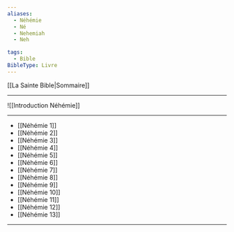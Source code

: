 ```yaml
---
aliases:
  - Néhémie
  - Né
  - Nehemiah
  - Neh

tags:
  - Bible
BibleType: Livre
---
```

[[La Sainte Bible|Sommaire]]

---

![[Introduction Néhémie]]

---
- [[Néhémie 1]] 
- [[Néhémie 2]] 
- [[Néhémie 3]] 
- [[Néhémie 4]] 
- [[Néhémie 5]] 
- [[Néhémie 6]] 
- [[Néhémie 7]] 
- [[Néhémie 8]] 
- [[Néhémie 9]] 
- [[Néhémie 10]] 
- [[Néhémie 11]] 
- [[Néhémie 12]] 
- [[Néhémie 13]] 


---
